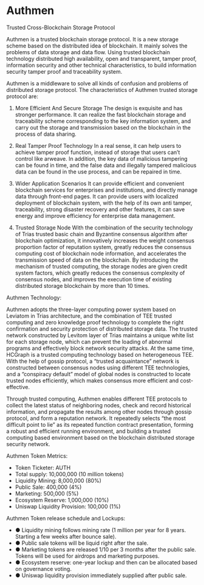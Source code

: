 # Authmen
Trusted Cross-Blockchain Storage Protocol

Authmen is a trusted blockchain storage protocol. It is a new storage scheme based on the distributed idea of blockchain. It mainly solves the problems of data storage and data flow. Using trusted blockchain technology distributed high availability, open and transparent, tamper proof, information security and other technical characteristics, to build information security tamper proof and traceability system.

Authmen is a middleware to solve all kinds of confusion and problems of distributed storage protocol. The characteristics of Authmen trusted storage protocol are:

1. More Efficient And Secure Storage
The design is exquisite and has stronger performance. It can realize the fast blockchain storage and traceability scheme corresponding to the key information system, and carry out the storage and transmission based on the blockchain in the process of data sharing.

2. Real Tamper Proof Technology
In a real sense, it can help users to achieve tamper proof function, instead of storage that users can’t control like arweave. In addition, the key data of malicious tampering can be found in time, and the false data and illegally tampered malicious data can be found in the use process, and can be repaired in time.

3. Wider Application Scenarios
It can provide efficient and convenient blockchain services for enterprises and institutions, and directly manage data through front-end pages. It can provide users with localized deployment of blockchain system, with the help of its own anti tamper, traceability, strong disaster recovery and other features, it can save energy and improve efficiency for enterprise data management.

4. Trusted Storage Node
With the combination of the security technology of Trias trusted basic chain and Byzantine consensus algorithm after blockchain optimization, it innovatively increases the weight consensus proportion factor of reputation system, greatly reduces the consensus computing cost of blockchain node information, and accelerates the transmission speed of data on the blockchain. By introducing the mechanism of trusted computing, the storage nodes are given credit system factors, which greatly reduces the consensus complexity of consensus nodes, and improves the execution time of existing distributed storage blockchain by more than 10 times.

Authmen Technology: 

Authmen adopts the three-layer computing power system based on Leviatom in Trias architecture, and the combination of TEE trusted computing and zero knowledge proof technology to complete the right confirmation and security protection of distributed storage data.
The trusted network constructed by Levitom layer of Trias maintains a unique white list for each storage node, which can prevent the loading of abnormal programs and effectively block network security attacks. At the same time, HCGraph is a trusted computing technology based on heterogeneous TEE. With the help of gossip protocol, a “trusted acquaintance” network is constructed between consensus nodes using different TEE technologies, and a “conspiracy default” model of global nodes is constructed to locate trusted nodes efficiently, which makes consensus more efficient and cost-effective.

Through trusted computing, Authmen enables different TEE protocols to collect the latest status of neighboring nodes, check and record historical information, and propagate the results among other nodes through gossip protocol, and form a reputation network. It repeatedly selects “the most difficult point to lie” as its repeated function contract presentation, forming a robust and efficient running environment, and building a trusted computing based environment based on the blockchain distributed storage security network.


Authmen Token Metrics:

- Token Ticketer: AUTH
- Total supply: 10,000,000 (10 million tokens)
- Liquidity Mining: 8,000,000 (80%)
- Public Sale: 400,000 (4%)
- Marketing: 500,000 (5%)
- Ecosystem Reserve: 1,000,000 (10%)
- Uniswap Liquidity Provision: 100,000 (1%)


Authmen Token release schedule and Lockups:

- ● Liquidity mining follows mining rate (1 million per year for 8 years. Starting a few weeks after bounce sale).
- ● Public sale tokens will be liquid right after the sale.
- ● Marketing tokens are released 1/10 per 3 months after the public sale. Tokens will be used for airdrops and marketing purposes.
- ● Ecosystem reserve: one-year lockup and then can be allocated based on governance voting.
- ● Uniswap liquidity provision immediately supplied after public sale.
